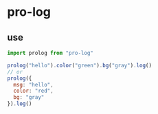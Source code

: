# pro-log

## use

```js
import prolog from "pro-log"

prolog("hello").color("green").bg("gray").log()
// or
prolog({
  msg: "hello",
  color: "red",
  bg: "gray"
}).log()
```
